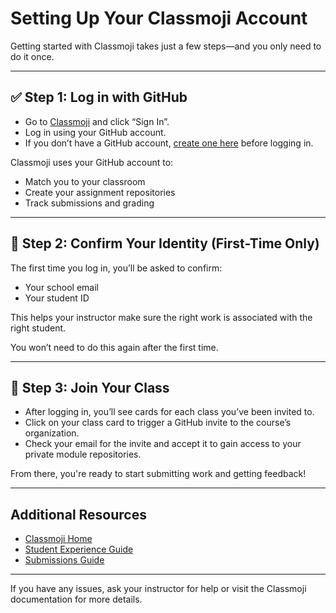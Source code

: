 # Setting Up Your Classmoji Account

Getting started with Classmoji takes just a few steps—and you only need to do it once.

---

## ✅ Step 1: Log in with GitHub

- Go to [Classmoji](https://classmoji.io/) and click “Sign In”.
- Log in using your GitHub account.
- If you don’t have a GitHub account, [create one here](https://github.com/join) before logging in.

Classmoji uses your GitHub account to:
- Match you to your classroom
- Create your assignment repositories
- Track submissions and grading

---

## 🪪 Step 2: Confirm Your Identity (First-Time Only)

The first time you log in, you’ll be asked to confirm:
- Your school email
- Your student ID

This helps your instructor make sure the right work is associated with the right student.

You won’t need to do this again after the first time.

---

## 🏫 Step 3: Join Your Class

- After logging in, you’ll see cards for each class you’ve been invited to.
- Click on your class card to trigger a GitHub invite to the course’s organization.
- Check your email for the invite and accept it to gain access to your private module repositories.

From there, you're ready to start submitting work and getting feedback!

---

## Additional Resources
- [Classmoji Home](https://classmoji.io/)
- [Student Experience Guide](https://classmoji.io/docs/category/student-experience)
- [Submissions Guide](https://classmoji.io/docs/student-guide/submissions)

---

If you have any issues, ask your instructor for help or visit the Classmoji documentation for more details.
